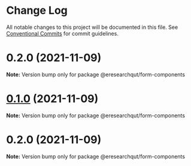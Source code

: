 # Change Log

All notable changes to this project will be documented in this file.
See [Conventional Commits](https://conventionalcommits.org) for commit guidelines.

# 0.2.0 (2021-11-09)

**Note:** Version bump only for package @eresearchqut/form-components





# [0.1.0](https://github.com/eresearchqut/future-state-mono-repo/compare/@eresearchqut/form-components@0.2.0...@eresearchqut/form-components@0.1.0) (2021-11-09)

**Note:** Version bump only for package @eresearchqut/form-components

# 0.2.0 (2021-11-09)

**Note:** Version bump only for package @eresearchqut/form-components
